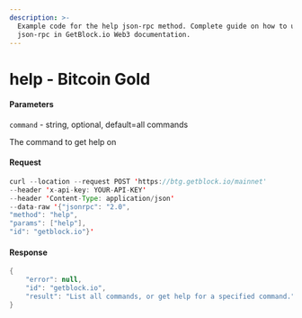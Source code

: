 ```yaml
---
description: >-
  Example code for the help json-rpc method. Сomplete guide on how to use help
  json-rpc in GetBlock.io Web3 documentation.
---
```


# help - Bitcoin Gold

#### Parameters

`command` - string, optional, default=all commands

The command to get help on

#### Request

```java
curl --location --request POST 'https://btg.getblock.io/mainnet' 
--header 'x-api-key: YOUR-API-KEY' 
--header 'Content-Type: application/json' 
--data-raw '{"jsonrpc": "2.0",
"method": "help",
"params": ["help"],
"id": "getblock.io"}'
```

#### Response

```java
{
    "error": null,
    "id": "getblock.io",
    "result": "List all commands, or get help for a specified command."
}
```
